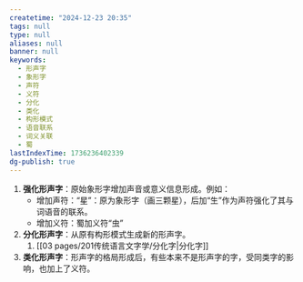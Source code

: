 ```yaml
---
createtime: "2024-12-23 20:35"
tags: null
type: null
aliases: null
banner: null
keywords:
  - 形声字
  - 象形字
  - 声符
  - 义符
  - 分化
  - 类化
  - 构形模式
  - 语音联系
  - 词义关联
  - 蜀
lastIndexTime: 1736236402339
dg-publish: true
---
```


1. **强化形声字**：原始象形字增加声音或意义信息形成。例如：
    - 增加声符：“星”：原为象形字（画三颗星），后加“生”作为声符强化了其与词语音的联系。
    - 增加义符：蜀加义符“虫”
2. **分化形声字**：从原有构形模式生成新的形声字。
	1. [[03 pages/201传统语言文字学/分化字\|分化字]]
3. **类化形声字**：形声字的格局形成后，有些本来不是形声字的字，受同类字的影响，也加上了义符。